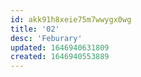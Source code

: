 ```yaml
---
id: akk91h8xeie75m7wwygx0wg
title: '02'
desc: 'Feburary'
updated: 1646940631809
created: 1646940553889
---
```


